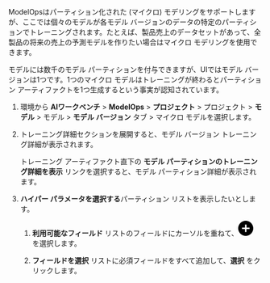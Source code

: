 ModelOpsはパーティション化された (マイクロ) モデリングをサポートしますが、ここでは個々のモデルが各モデル バージョンのデータの特定のパーティションでトレーニングされます。たとえば、製品売上のデータセットがあって、全製品の将来の売上の予測モデルを作りたい場合はマイクロ モデリングを使用できます。

モデルには数千のモデル パーティションを付与できますが、UIではモデル バージョンは1つです。1つのマイクロ モデルはトレーニングが終わるとパーティション アーティファクトを1つ生成するという事実が認知されています。

1.  環境から **AIワークベンチ** > **ModelOps** > **プロジェクト** > プロジェクト > **モデル** > モデル > **モデル バージョン** タブ > マイクロ モデルを選択します。


1.  トレーニング詳細セクションを展開すると、モデル バージョン トレーニング詳細が表示されます。

    トレーニング アーティファクト直下の **モデル パーティションのトレーニング詳細を表示** リンクを選択すると、モデル パーティション詳細が表示されます。


1.  **ハイパー パラメータを選択する**パーティション リストを表示したいとします。

    1.  **利用可能なフィールド** リストのフィールドにカーソルを重ねて、![アイコンを追加](Images/ebt1659745488877.svg) を選択します。


    1.  **フィールドを選択** リストに必須フィールドをすべて追加して、**選択** をクリックします。


